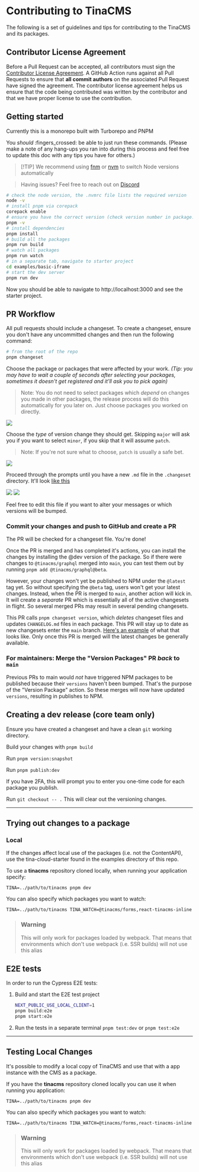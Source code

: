 # Contributing to TinaCMS

The following is a set of guidelines and tips for contributing to the TinaCMS and its packages.

## Contributor License Agreement

Before a Pull Request can be accepted, all contributors must sign the [Contributor License Agreement](https://cla-assistant.io/tinacms/tinacms). A GitHub Action runs against all Pull Requests to ensure that **all commit authors** on the associated Pull Request have signed the agreement. The contributor license agreement helps us ensure that the code being contributed was written by the contributor and that we have proper license to use the contribution.

## Getting started

Currently this is a monorepo built with Turborepo and PNPM

You _should_ :fingers_crossed: be able to just run these commands. (Please make a note of any hang-ups you ran into during this process and feel free to update this doc with any tips you have for others.)

> [!TIP] We recommend using [fnm](https://github.com/Schniz/fnm) or [nvm](https://github.com/nvm-sh/nvm) to switch Node versions automatically

> Having issues? Feel free to reach out on [Discord](https://discord.com/invite/zumN63Ybpf)

```sh
# check the node version, the .nvmrc file lists the required version
node -v
# install pnpm via corepack
corepack enable
# ensure you have the correct version (check version number in package.json)
pnpm -v
# install dependencies
pnpm install
# build all the packages
pnpm run build
# watch all packages
pnpm run watch
# in a separate tab, navigate to starter project
cd examples/basic-iframe
# start the dev server
pnpm run dev
```

Now you should be able to navigate to http://localhost:3000 and see the starter project.

## PR Workflow

All pull requests should include a changeset. To create a changeset, ensure you don't have any uncommitted changes and then run the following command:

```sh
# from the root of the repo
pnpm changeset
```

Choose the package or packages that were affected by your work. _(Tip: you may have to wait a couple of seconds after selecting your packages, sometimes it doesn't get registered and it'll ask you to pick again)_

> Note: You do not need to select packages which _depend_ on changes you made in other packages, the release process will do this automatically for you later on. Just choose packages you worked on directly.

![](https://github.com/tinacms/tina-graphql-gateway/blob/main/meta/yarn-changeset-1.png)

Choose the _type_ of version change they should get. Skipping `major` will ask you if you want to select `minor`, if you skip that it will assume `patch`.

> Note: If you're not sure what to choose, `patch` is usually a safe bet.

![](https://github.com/tinacms/tina-graphql-gateway/blob/main/meta/yarn-changeset-2.png)

Proceed through the prompts until you have a new `.md` file in the `.changeset` directory. It'll look [like this](https://github.com/tinacms/tina-graphql-gateway/blob/348ef1e57e2e61fb9896d616aabc6f3c85d37140/.changeset/pretty-sloths-return.md)

![](https://github.com/tinacms/tina-graphql-gateway/blob/main/meta/yarn-changeset-3.png)
![](https://github.com/tinacms/tina-graphql-gateway/blob/main/meta/yarn-changeset-4.png)

Feel free to edit this file if you want to alter your messages or which versions will be bumped.

### Commit your changes and push to GitHub and create a PR

The PR will be checked for a changeset file. You're done!

Once the PR is merged and has completed it's actions, you can install the changes by installing the @dev version of the package. So if there were changes to `@tinacms/graphql` merged into `main`, you can test them out by running `pnpm add @tinacms/graphql@beta`.

However, your changes won't yet be published to NPM under the `@latest` tag yet. So without specifying the `@beta` tag, users won't get your latest changes. Instead, when the PR is merged to `main`, another action will kick in. It will create a _separate_ PR which is essentially all of the active changesets in flight. So several merged PRs may result in several pending changesets.

This PR calls `pnpm changeset version`, which _deletes_ changeset files and updates `CHANGELOG.md` files in each package. This PR will stay up to date as new changesets enter the `main` branch. [Here's an example](https://github.com/tinacms/tina-graphql-gateway/pull/316) of what that looks like. Only once this PR is merged will the latest changes be generally available.

### For maintainers: Merge the "Version Packages" PR _back_ to `main`

Previous PRs to main would _not_ have triggered NPM packages to be published because their `versions` haven't been bumped. That's the purpose of the "Version Package" action. So these merges will now have updated `versions`, resulting in publishes to NPM.

## Creating a dev release (core team only)

Ensure you have created a changeset and have a clean `git` working directory.

Build your changes with `pnpm build`

Run `pnpm version:snapshot`

Run `pnpm publish:dev`

If you have 2FA, this will prompt you to enter you one-time code for each package you publish.

Run `git checkout -- .` This will clear out the versioning changes.

---

## Trying out changes to a package

### Local

If the changes affect local use of the packages (i.e. not the ContentAPI), use the tina-cloud-starter found in the examples directory of this repo.

To use a **tinacms** repository cloned locally, when running your application specify:

```
TINA=../path/to/tinacms pnpm dev
```

You can also specify which packages you want to watch:

```
TINA=../path/to/tinacms TINA_WATCH=@tinacms/forms,react-tinacms-inline
```

> ### Warning
>
> This will only work for packages loaded by webpack. That means that environments which don't use
> webpack (i.e. SSR builds) will not use this alias


## E2E tests

In order to run the Cypress E2E tests:

1. Build and start the E2E test project
   ```sh
   NEXT_PUBLIC_USE_LOCAL_CLIENT=1
   pnpm build:e2e
   pnpm start:e2e
   ```
2. Run the tests in a separate terminal `pnpm test:dev` or `pnpm test:e2e`

---

## Testing Local Changes

It's possible to modify a local copy of TinaCMS and use that with a app instance with the CMS as a package. 

If you have the **tinacms** repository cloned locally you can use it when running you application:

```
TINA=../path/to/tinacms pnpm dev
```

You can also specify which packages you want to watch:

```
TINA=../path/to/tinacms TINA_WATCH=@tinacms/forms,react-tinacms-inline
```

> ### Warning
>
> This will only work for packages loaded by webpack. That means that environments which don't use
> webpack (i.e. SSR builds) will not use this alias
